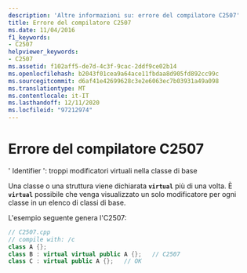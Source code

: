```yaml
---
description: 'Altre informazioni su: errore del compilatore C2507'
title: Errore del compilatore C2507
ms.date: 11/04/2016
f1_keywords:
- C2507
helpviewer_keywords:
- C2507
ms.assetid: f102aff5-de7d-4c3f-9cac-2ddf9ce02b14
ms.openlocfilehash: b2043f01cea9a64ace11fbdaa8d905fd892cc99c
ms.sourcegitcommit: d6af41e42699628c3e2e6063ec7b03931a49a098
ms.translationtype: MT
ms.contentlocale: it-IT
ms.lasthandoff: 12/11/2020
ms.locfileid: "97212974"
---
```

# <a name="compiler-error-c2507"></a>Errore del compilatore C2507

' Identifier ': troppi modificatori virtuali nella classe di base

Una classe o una struttura viene dichiarata **`virtual`** più di una volta. È **`virtual`** possibile che venga visualizzato un solo modificatore per ogni classe in un elenco di classi di base.

L'esempio seguente genera l'C2507:

```cpp
// C2507.cpp
// compile with: /c
class A {};
class B : virtual virtual public A {};   // C2507
class C : virtual public A {};   // OK
```
